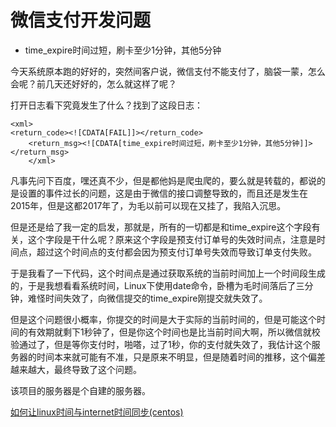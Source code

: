 # 微信支付开发问题

* time\_expire时间过短，刷卡至少1分钟，其他5分钟

今天系统原本跑的好好的，突然间客户说，微信支付不能支付了，脑袋一蒙，怎么会呢？前几天还好好的，怎么就这样了呢？

打开日志看下究竟发生了什么？找到了这段日志：

```markup
<xml>
<return_code><![CDATA[FAIL]]></return_code>
    <return_msg><![CDATA[time_expire时间过短，刷卡至少1分钟，其他5分钟]]></return_msg>
    </xml>
```

凡事先问下百度，嘿还真不少，但是都他妈是爬虫爬的，要么就是转载的，都说的是设置的事件过长的问题，这是由于微信的接口调整导致的，而且还是发生在2015年，但是这都2017年了，为毛以前可以现在又挂了，我陷入沉思。

但是还是给了我一定的启发，那就是，所有的一切都是和time\_expire这个字段有关，这个字段是干什么呢？原来这个字段是预支付订单号的失效时间点，注意是时间点，超过这个时间点的支付都会因为预支付订单号失效而导致订单支付失败。

于是我看了一下代码，这个时间点是通过获取系统的当前时间加上一个时间段生成的，于是我想看看系统时间，Linux下使用date命令，卧槽为毛时间落后了三分钟，难怪时间失效了，向微信提交的time\_expire刚提交就失效了。

但是这个问题很小概率，你提交的时间是大于实际的当前时间的，但是可能这个时间的有效期就剩下1秒钟了，但是你这个时间也是比当前时间大啊，所以微信就校验通过了，但是等你支付时，啪嗒，过了1秒，你的支付就失效了，我估计这个服务器的时间本来就可能有不准，只是原来不明显，但是随着时间的推移，这个偏差越来越大，最终导致了这个问题。

该项目的服务器是个自建的服务器。

[如何让linux时间与internet时间同步\(centos\)](http://www.cnblogs.com/itxiongwei/p/5556558.html)

